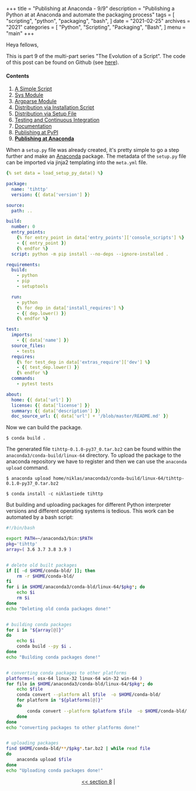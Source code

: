 +++
title = "Publishing at Anaconda - 9/9"
description = "Publishing a Python at at Anaconda and automate the packaging process"
tags = [
    "scripting",
    "python",
    "packaging",
    "bash",
]
date = "2021-02-25"
archives = "2021"
categories = [
    "Python",
    "Scripting",
    "Packaging",
    "Bash",
]
menu = "main"
+++

Heya fellows,

This is part 9 of the multi-part series "The Evolution of a Script". The code of this post can be found on Github (see [here](https://github.com/NiklasTiede/tinyHTTPie/tree/9-Publishing-at-Anaconda)).

#### Contents

1. [A Simple Script](/2021/1-the-evolution-of-a-script)
2. [Sys Module](/2021/2-sys-module)
3. [Argparse Module](/2021/3-argparse-module/)
4. [Distribution via Installation Script](/2021/4-distribution-via-installation-script)
5. [Distribution via Setup File](/2021/5-distribution-via-setup-file)
6. [Testing and Continuous Integration](/2021/6-testing-and-continous-integration)
7. [Documentation](/2021/7-documentation)
8. [Publishing at PyPI](/2021/8-publishing-at-pypi)
9. [**Publishing at Anaconda**](/2021/9-publishing-at-anaconda)

When a `setup.py` file was already created, it's pretty simple to go a step further and make an [Anaconda](https://anaconda.org) package. The metadata of the `setup.py` file can be imported via jinja2 templating into the `meta.yml` file.

```yaml
{% set data = load_setup_py_data() %}

package:
  name: 'tihttp'
  version: {{ data['version'] }}

source:
  path: ..

build:
  number: 0
  entry_points:
    {% for entry_point in data['entry_points']['console_scripts'] %}
    - {{ entry_point }}
    {% endfor %}
  script: python -m pip install --no-deps --ignore-installed .

requirements:
  build:
    - python
    - pip
    - setuptools

  run:
    - python
    {% for dep in data['install_requires'] %}
    - {{ dep.lower() }}
    {% endfor %}

test:
  imports:
    - {{ data['name'] }}
  source_files:
    - tests
  requires:
    {% for test_dep in data['extras_require']['dev'] %}
    - {{ test_dep.lower() }}
    {% endfor %}
  commands:
    - pytest tests

about:
  home: {{ data['url'] }}
  license: {{ data['license'] }}
  summary: {{ data['description'] }}
  doc_source_url: {{ data['url'] + '/blob/master/README.md' }}
```

Now we can build the package.

```
$ conda build .
```

The generated file `tihttp-0.1.0-py37_0.tar.bz2` can be found within the `anaconda3/conda-build/linux-64` directory. To upload the package to the anaconda repository we have to register and then we can use the `anaconda upload` command.

```
$ anaconda upload home/niklas/anaconda3/conda-build/linux-64/tihttp-0.1.0-py37_0.tar.bz2

$ conda install -c niklastiede tihttp
```

But building and uploading packages for different Python interpreter versions and different operating systems is tedious. This work can be automated by a bash script:

```bash
#!/bin/bash

export PATH=~/anaconda3/bin:$PATH
pkg='tihttp'
array=( 3.6 3.7 3.8 3.9 )


# delete old built packages
if [[ -d $HOME/conda-bld/ ]]; then
    rm -r $HOME/conda-bld/
fi
for i in $HOME/anaconda3/conda-bld/linux-64/$pkg*; do
    echo $i
    rm $i
done
echo "Deleting old conda packages done!"


# building conda packages
for i in "${array[@]}"
do
    echo $i
	conda build --py $i .
done
echo "Building conda packages done!"


# converting conda packages to other platforms
platforms=( osx-64 linux-32 linux-64 win-32 win-64 )
for file in $HOME/anaconda3/conda-bld/linux-64/$pkg*; do
    echo $file
    conda convert --platform all $file  -o $HOME/conda-bld/
    for platform in "${platforms[@]}"
    do
        conda convert --platform $platform $file  -o $HOME/conda-bld/
    done
done
echo "converting packages to other platforms done!"


# uploading packages
find $HOME/conda-bld/**/$pkg*.tar.bz2 | while read file
do
    anaconda upload $file
done
echo "Uploading conda packages done!"
```

<div>
    <p align="center"><a href="/2021/8-publishing-at-pypi"><< section 8</a> | </p>
</div>
